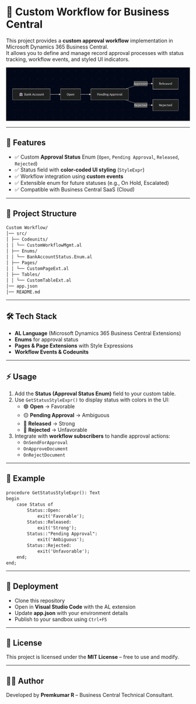 # 🚀 Custom Workflow for Business Central

This project provides a **custom approval workflow** implementation in Microsoft Dynamics 365 Business Central.  
It allows you to define and manage record approval processes with status tracking, workflow events, and styled UI indicators.

![1756400423703](Flow.png)

---

## 📌 Features
- ✅ Custom **Approval Status** Enum (`Open`, `Pending Approval`, `Released`, `Rejected`)
- ✅ Status field with **color-coded UI styling** (`StyleExpr`)
- ✅ Workflow integration using **custom events**
- ✅ Extensible enum for future statuses (e.g., On Hold, Escalated)
- ✅ Compatible with Business Central SaaS (Cloud)

---

## 📂 Project Structure
```
Custom Workflow/
│── src/
│ ├── Codeunits/
│ │ └── CustomWorkflowMgmt.al
│ ├── Enums/
│ │ └── BankAccountStatus.Enum.al
│ ├── Pages/
│ │ └── CustomPageExt.al
│ ├── Tables/
│ │ └── CustomTableExt.al
│── app.json
│── README.md
```
---

## 🛠️ Tech Stack
- **AL Language** (Microsoft Dynamics 365 Business Central Extensions)
- **Enums** for approval status
- **Pages & Page Extensions** with Style Expressions
- **Workflow Events & Codeunits**

---

## ⚡ Usage
1. Add the **Status (Approval Status Enum)** field to your custom table.
2. Use `GetStatusStyleExpr()` to display status with colors in the UI:
   - 🟢 **Open** → Favorable  
   - 🟡 **Pending Approval** → Ambiguous  
   - 🔵 **Released** → Strong  
   - 🔴 **Rejected** → Unfavorable  
3. Integrate with **workflow subscribers** to handle approval actions:
   - `OnSendForApproval`
   - `OnApproveDocument`
   - `OnRejectDocument`

---

## 🔧 Example
```al
procedure GetStatusStyleExpr(): Text
begin
    case Status of
        Status::Open:
            exit('Favorable');
        Status::Released:
            exit('Strong');
        Status::"Pending Approval":
            exit('Ambiguous');
        Status::Rejected:
            exit('Unfavorable');
    end;
end;
```
---

## 🚀 Deployment

* Clone this repository
* Open in **Visual Studio Code** with the AL extension
* Update **app.json** with your environment details
* Publish to your sandbox using `Ctrl+F5`

---

## 📄 License

This project is licensed under the **MIT License** – free to use and modify.

---

## 👨‍💻 Author

Developed by **Premkumar R** – Business Central Technical Consultant.
